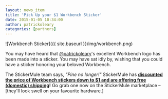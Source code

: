 ```yaml
---
layout: news_item
title: 'Pick Up your $1 Workbench Sticker'
date: 2015-01-05 10:34:00
author: patrickoleary
categories: [partners]
---
```


![Workbench Sticker]({{ site.baseurl }}/img/workbench.png)

You may have heard that [@patrickoleary](https://github.com/patrickoleary)'s excellent
Workbench logo has been made into a sticker. You may have sat idly by, wishing
that you could have a sticker honoring your beloved Workbench.

The StickerMule team says, *"Pine no longer!"* StickerMule has **[discounted the
price of Workbench stickers down to $1 and are offering free (domestic)
shipping](http://www.stickermule.com/)!** Go grab one now on the StickerMule marketplace –
[they'll look swell on your favourite hardware.]
